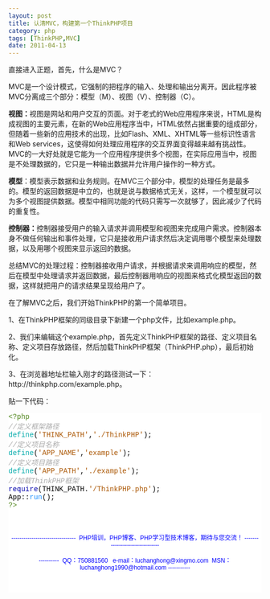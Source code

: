 ```yaml
---
layout: post
title: 认清MVC，构建第一个ThinkPHP项目
category: php
tags: [ThinkPHP,MVC]
date: 2011-04-13
---
```

<p>直接进入正题，首先，什么是MVC？</p>
<p>MVC是一个设计模式，它强制的把程序的输入、处理和输出分离开。因此程序被MVC分离成三个部分：模型（M）、视图（V）、控制器（C）。</p>
<p><strong>视图：</strong>视图是网站和用户交互的页面。对于老式的Web应用程序来说，HTML是构成视图的主要元素，在新的Web应用程序当中，HTML依然占据重要的组成部分，但随着一些新的应用技术的出现，比如Flash、XML、XHTML等一些标识性语言和Web services，这使得如何处理应用程序的交互界面变得越来越有挑战性。MVC的一大好处就是它能为一个应用程序提供多个视图，在实际应用当中，视图是不处理数据的，它只是一种输出数据并允许用户操作的一种方式。</p>
<p><strong>模型</strong>：模型表示数据和业务规则。在MVC三个部分中，模型的处理任务是最多的。模型的返回数据是中立的，也就是说与数据格式无关，这样，一个模型就可以为多个视图提供数据。模型中相同功能的代码只需写一次就够了，因此减少了代码的重复性。</p>
<p><strong>控制器：</strong>控制器接受用户的输入请求并调用模型和视图来完成用户需求。控制器本身不做任何输出和事件处理，它只是接收用户请求然后决定调用哪个模型来处理数据，以及用哪个视图来显示返回的数据。</p>
<p>总结MVC的处理过程：控制器接收用户请求，并根据请求来调用响应的模型，然后在模型中处理请求并返回数据，最后控制器用响应的视图来格式化模型返回的数据，这样就把用户的请求结果呈现给用户了。</p>
<p>在了解MVC之后，我们开始ThinkPHP的第一个简单项目。</p>
<p>1、在ThinkPHP框架的同级目录下新建一个php文件，比如example.php。</p>
<p>2、我们来编辑这个example.php，首先定义ThinkPHP框架的路径、定义项目名称、定义项目存放路径，然后加载ThinkPHP框架（ThinkPHP.php），最后初始化。</p>
<p>3、在浏览器地址栏输入刚才的路径测试一下：http://thinkphp.com/example.php。</p>
<p>贴一下代码：</p>
<div id="codee_html" style="background-color: rgb(255,255,255)">
<div class="source" style="background-color: rgb(255,255,255); font-family: 'Courier New','Consolas','Lucida Console'; color: rgb(0,0,0)"><span style="color: rgb(76,131,23)">&lt;?php</span><br />
<span style="font-style: italic; color: rgb(170,170,170)">//定义框架路径</span><br />
<span style="color: rgb(0,170,170)">define</span>(<span style="color: rgb(170,85,0)">'THINK_PATH'</span><span style="color: rgb(0,0,0)">,</span><span style="color: rgb(170,85,0)">'./ThinkPHP'</span>);<br />
<span style="font-style: italic; color: rgb(170,170,170)">//定义项目名称</span><br />
<span style="color: rgb(0,170,170)">define</span>(<span style="color: rgb(170,85,0)">'APP_NAME'</span><span style="color: rgb(0,0,0)">,</span><span style="color: rgb(170,85,0)">'example'</span>);<br />
<span style="font-style: italic; color: rgb(170,170,170)">//定义项目路径</span><br />
<span style="color: rgb(0,170,170)">define</span>(<span style="color: rgb(170,85,0)">'APP_PATH'</span><span style="color: rgb(0,0,0)">,</span><span style="color: rgb(170,85,0)">'./example'</span>);<br />
<span style="font-style: italic; color: rgb(170,170,170)">//加载ThinkPHP框架</span><br />
<span style="color: rgb(0,0,170)">require</span>(<span style="color: rgb(0,0,0)">THINK_PATH</span><span style="color: rgb(0,0,0)">.</span><span style="color: rgb(170,85,0)">'/ThinkPHP.php'</span>);<br />
<span style="color: rgb(0,0,0)">App</span><span style="color: rgb(0,0,0)">::</span><span style="color: rgb(30,144,255)">run</span>();<br />
<span style="color: rgb(76,131,23)">?&gt;</span><br />
&nbsp;</div>
</div>
<div style="padding-bottom: 5px; background-color: rgb(255,255,255); margin: 0px; padding-left: 5px; padding-right: 5px; font-family: Arial, Verdana, sans-serif; font-size: 12px; padding-top: 5px">
<p style="text-align: center"><span style="color: rgb(0,0,255)"><br />
</span><span style="color: rgb(0,0,255)">--------------------------------&nbsp; PHP培训，PHP博客、PHP学习型技术博客，期待与您交流！ -------------------------------<br />
<br />
----------&nbsp; QQ：750881560&nbsp;&nbsp; e-mail：luchanghong@xingmo.com&nbsp; MSN：luchanghong1990@hotmail.com -----------</span></p>
<p style="text-align: center">&nbsp;</p>
</div>

